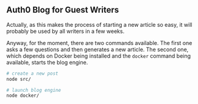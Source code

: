 ## Auth0 Blog for Guest Writers

Actually, as this makes the process of starting a new article so easy, it will probably be used by all writers in a few
weeks.

Anyway, for the moment, there are two commands available. The first one asks a few questions and then generates a new
article. The second one, which depends on Docker being installed and the `docker` command being available, starts the
blog engine.

```bash
# create a new post
node src/

# launch blog engine
node docker/
```